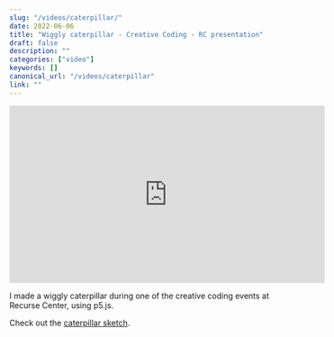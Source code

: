 ```yaml
---
slug: "/videos/caterpillar/"
date: 2022-06-06
title: "Wiggly caterpillar - Creative Coding - RC presentation"
draft: false
description: ""
categories: ["video"]
keywords: []
canonical_url: "/videos/caterpillar"
link: ""
---
```


<iframe width="560" height="315" src="https://www.youtube.com/embed/L3eHmL2_eXg" title="YouTube video player" frameborder="0" allow="accelerometer; autoplay; clipboard-write; encrypted-media; gyroscope; picture-in-picture" allowfullscreen></iframe>

I made a wiggly caterpillar during one of the creative coding events at Recurse Center, using p5.js.

Check out the [caterpillar sketch](https://editor.p5js.org/krithikasb/sketches/SAPOzB4hZ).
